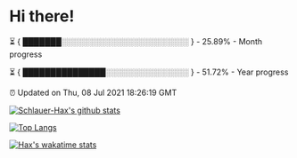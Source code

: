 # Hi there!

⏳ { ███████░░░░░░░░░░░░░░░░░░░░░░░ } - 25.89% - Month progress

⏳ { ███████████████░░░░░░░░░░░░░░░ } - 51.72% - Year progress

⏰ Updated on Thu, 08 Jul 2021 18:26:19 GMT


[![Schlauer-Hax's github stats](https://github-readme-stats.vercel.app/api?username=Schlauer-Hax&show_icons=true&theme=dark&count_private=true)](https://github.com/Schlauer-Hax)


[![Top Langs](https://github-readme-stats.vercel.app/api/top-langs/?username=Schlauer-Hax&layout=compact&theme=dark)](https://github.com/Schlauer-Hax?tab=repositories)


[![Hax's wakatime stats](https://github-readme-stats.vercel.app/api/wakatime?username=Hax&theme=dark)](https://wakatime.com/@Hax)

